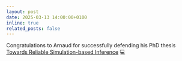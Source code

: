 ```yaml
---
layout: post
date: 2025-03-13 14:00:00+0100
inline: true
related_posts: false
---
```


Congratulations to Arnaud for successfully defending his PhD thesis [Towards Reliable Simulation-based Inference](https://orbi.uliege.be/handle/2268/325940) :computer:
